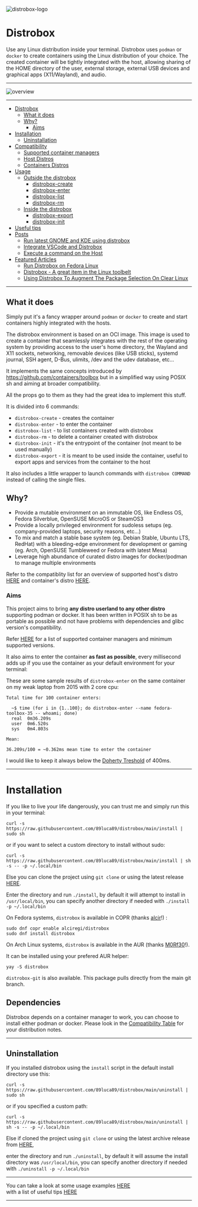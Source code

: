 ![distrobox-logo](https://user-images.githubusercontent.com/598882/144294113-ab3c62b0-4ff0-488f-8e85-dfecc308e561.png)

# Distrobox

Use any Linux distribution inside your terminal.
Distrobox uses `podman` or `docker` to create containers using the Linux distribution of your choice.
The created container will be tightly integrated with the host, allowing sharing of
the HOME directory of the user, external storage, external USB devices and
graphical apps (X11/Wayland), and audio.

---

![overview](https://user-images.githubusercontent.com/598882/144294862-f6684334-ccf4-4e5e-85f8-1d66210a0fff.png)

---

- [Distrobox](#distrobox)
  * [What it does](#what-it-does)
  * [Why?](#why-)
    + [Aims](#aims)
- [Installation](#installation)
    + [Uninstallation](#uninstallation)
- [Compatibility](compatibility.md)
    + [Supported container managers](compatibility.md#supported-container-managers)
    + [Host Distros](compatibility.md#host-distros)
    + [Containers Distros](compatibility.md#containers-distros)
- [Usage](usage/usage.md)
  * [Outside the distrobox](#outside-the-distrobox)
    + [distrobox-create](usage/distrobox-create.md)
    + [distrobox-enter](usage/distrobox-enter.md)
    + [distrobox-list](usage/distrobox-list.md)
    + [distrobox-rm](usage/distrobox-rm.md)
  * [Inside the distrobox](#inside-the-distrobox)
    + [distrobox-export](usage/distrobox-export.md)
    + [distrobox-init](usage/distrobox-init.md)
- [Useful tips](useful_tips.md)
- [Posts](posts/posts.md)
    + [Run latest GNOME and KDE using distrobox](posts/run_latest_gnome_kde_on_distrobox.md)
    + [Integrate VSCode and Distrobox](posts/integrate_vscode_distrobox.md)
    + [Execute a command on the Host](posts/execute_commands_on_host.md)
- [Featured Articles](featured_articles.md)
    + [Run Distrobox on Fedora Linux](featured_articles.md#featured-articles)
    + [Distrobox - A great item in the Linux toolbelt](featured_articles.md#featured-articles)
    + [Using Distrobox To Augment The Package Selection On Clear Linux](featured_articles.md#featured-articles)

---

## What it does

Simply put it's a fancy wrapper around `podman` or `docker` to create and start containers highly integrated with the hosts.

The distrobox environment is based on an OCI image.
This image is used to create a container that seamlessly integrates with the rest of the operating system by providing access to the user's home directory,
the Wayland and X11 sockets, networking, removable devices (like USB sticks), systemd journal, SSH agent, D-Bus,
ulimits, /dev and the udev database, etc...

It implements the same concepts introduced by https://github.com/containers/toolbox but in a simplified way using POSIX sh and aiming at broader compatibility.

All the props go to them as they had the great idea to implement this stuff.

It is divided into 6 commands:

- `distrobox-create` - creates the container
- `distrobox-enter`  - to enter the container
- `distrobox-list` - to list containers created with distrobox
- `distrobox-rm` - to delete a container created with distrobox
- `distrobox-init`   - it's the entrypoint of the container (not meant to be used manually)
- `distrobox-export` - it is meant to be used inside the container, useful to export apps and services from the container to the host

It also includes a little wrapper to launch commands with `distrobox COMMAND` instead of calling the single files.

## Why?

- Provide a mutable environment on an immutable OS, like Endless OS, Fedora Silverblue, OpenSUSE MicroOS or SteamOS3
- Provide a locally privileged environment for sudoless setups (eg. company-provided laptops, security reasons, etc...)
- To mix and match a stable base system (eg. Debian Stable, Ubuntu LTS, RedHat) with a bleeding-edge environment for development or gaming (eg. Arch, OpenSUSE Tumbleweed or Fedora with latest Mesa)
- Leverage high abundance of curated distro images for docker/podman to manage multiple environments

Refer to the compatiblity list for an overview of supported host's distro [HERE](compatibility.md#host-distros) and container's distro [HERE](compatibility.md#containers-distros).

### Aims

This project aims to bring **any distro userland to any other distro** supporting podman or docker.
It has been written in POSIX sh to be as portable as possible and not have problems with dependencies and glibc version's compatibility.

Refer [HERE](compatibility.md#supported-container-managers) for a list of supported container managers and minimum supported versions.

It also aims to enter the container **as fast as possible**, every millisecond adds up if you use the container as your default environment for your terminal:

These are some sample results of `distrobox-enter` on the same container on my weak laptop from 2015 with 2 core cpu:

```
Total time for 100 container enters:

  ~$ time (for i in {1..100}; do distrobox-enter --name fedora-toolbox-35 -- whoami; done)
  real	0m36.209s
  user	0m6.520s
  sys	0m4.803s

Mean:

36.209s/100 = ~0.362ms mean time to enter the container
```

I would like to keep it always below the [Doherty Treshold](https://lawsofux.com/doherty-threshold/) of 400ms.

---

# Installation

If you like to live your life dangerously, you can trust me and simply run this in your terminal:

`curl -s https://raw.githubusercontent.com/89luca89/distrobox/main/install | sudo sh`

or if you want to select a custom directory to install without sudo:

`curl -s https://raw.githubusercontent.com/89luca89/distrobox/main/install | sh -s -- -p ~/.local/bin`

Else you can clone the project using `git clone` or using the latest release [HERE](https://github.com/89luca89/distrobox/releases/latest).

Enter the directory and run `./install`, by default it will attempt to install in `/usr/local/bin`, you can specify another directory if needed with `./install -p ~/.local/bin`

On Fedora systems, `distrobox` is available in COPR (thanks [alcir](https://github.com/alcir)!) :

```
sudo dnf copr enable alciregi/distrobox
sudo dnf install distrobox
```

On Arch Linux systems, `distrobox` is available in the AUR (thanks [M0Rf30](https://github.com/M0Rf30)!).

It can be installed using your prefered AUR helper:

```
yay -S distrobox
```

`distrobox-git` is also available. This package pulls directly from the main git branch.

## Dependencies

Distrobox depends on a container manager to work, you can choose to install either podman or docker.
Please look in the [Compatibility Table](compatibility.md#host-distros) for your distribution notes.

---

## Uninstallation

If you installed distrobox using the `install` script in the default install directory use this:

`curl -s https://raw.githubusercontent.com/89luca89/distrobox/main/uninstall | sudo sh`

or if you specified a custom path:

`curl -s https://raw.githubusercontent.com/89luca89/distrobox/main/uninstall | sh -s -- -p ~/.local/bin`

Else if cloned the project using `git clone` or using the latest archive release from [HERE](https://github.com/89luca89/distrobox/releases/latest),

enter the directory and run `./uninstall`, by default it will assume the install directory was `/usr/local/bin`, you can specify another directory if needed with `./uninstall -p ~/.local/bin`

---

You can take a look at some usage examples [HERE](usage.md) <br>
with a list of useful tips [HERE](useful_tips.md)

---
